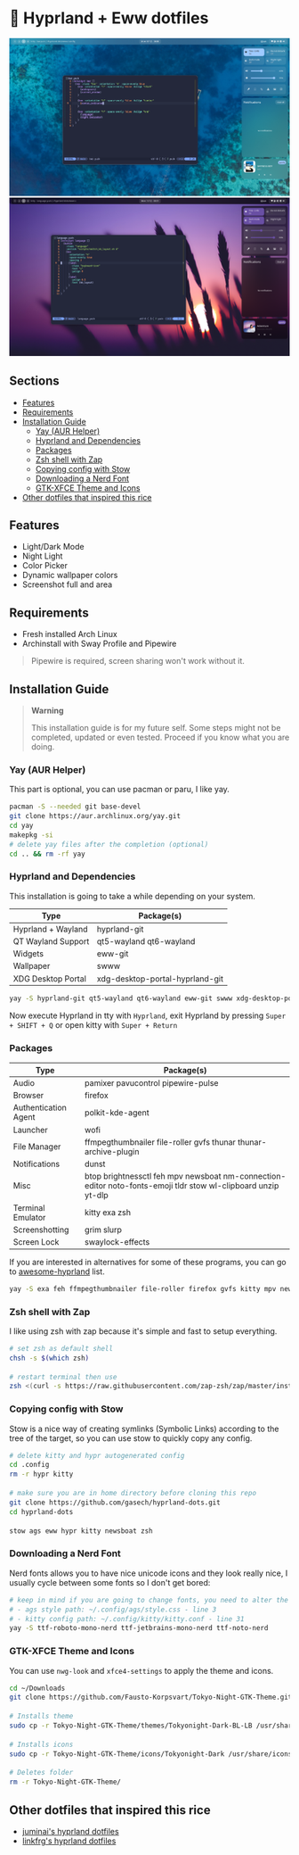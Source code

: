 # 🌌 Hyprland + Eww dotfiles

![Screenshot 1](https://raw.githubusercontent.com/gasech/hyprland-dots/main/assets/screenshot1.png)
![Screenshot 2](https://raw.githubusercontent.com/gasech/hyprland-dots/main/assets/screenshot2.png)

## Sections
<!-- vim-markdown-toc Marked -->

* [Features](#features)
* [Requirements](#requirements)
* [Installation Guide](#installation-guide)
    * [Yay (AUR Helper)](#yay-(aur-helper))
    * [Hyprland and Dependencies](#hyprland-and-dependencies)
    * [Packages](#packages)
    * [Zsh shell with Zap](#zsh-shell-with-zap)
    * [Copying config with Stow](#copying-config-with-stow)
    * [Downloading a Nerd Font](#downloading-a-nerd-font)
    * [GTK-XFCE Theme and Icons](#gtk-xfce-theme-and-icons)
* [Other dotfiles that inspired this rice](#other-dotfiles-that-inspired-this-rice)

<!-- vim-markdown-toc -->

## Features

- Light/Dark Mode
- Night Light
- Color Picker
- Dynamic wallpaper colors
- Screenshot full and area

## Requirements
* Fresh installed Arch Linux 
* Archinstall with Sway Profile and Pipewire

> Pipewire is required, screen sharing won't work without it.

## Installation Guide 
> **Warning** 
>
> This installation guide is for my future self. Some steps might not be completed, updated or even tested. Proceed if you know what you are doing.

### Yay (AUR Helper)
This part is optional, you can use pacman or paru, I like yay.

```bash
pacman -S --needed git base-devel
git clone https://aur.archlinux.org/yay.git
cd yay
makepkg -si
# delete yay files after the completion (optional) 
cd .. && rm -rf yay
```

### Hyprland and Dependencies
This installation is going to take a while depending on your system.

| Type | Package(s) |
|-|--|
| Hyprland + Wayland  | hyprland-git |
| QT Wayland Support | qt5-wayland qt6-wayland |
| Widgets | eww-git |
| Wallpaper | swww |
| XDG Desktop Portal  | xdg-desktop-portal-hyprland-git  |

```bash
yay -S hyprland-git qt5-wayland qt6-wayland eww-git swww xdg-desktop-portal-hyprland-git
```

Now execute Hyprland in tty with `Hyprland`, exit Hyprland by pressing `Super + SHIFT + Q` or open kitty with `Super + Return` 

### Packages 

| Type | Package(s)    |
|--------------- | --------------- |
| Audio | pamixer pavucontrol pipewire-pulse |
| Browser | firefox | 
| Authentication Agent | polkit-kde-agent |
| Launcher | wofi |
| File Manager | ffmpegthumbnailer file-roller gvfs thunar thunar-archive-plugin |
| Notifications | dunst  |
| Misc | btop brightnessctl feh mpv newsboat nm-connection-editor noto-fonts-emoji tldr stow wl-clipboard unzip yt-dlp |
| Terminal Emulator | kitty exa zsh |
| Screenshotting | grim slurp |
| Screen Lock | swaylock-effects |

If you are interested in alternatives for some of these programs, you can go to [awesome-hyprland](https://github.com/hyprland-community/awesome-hyprland) list. 

```bash
yay -S exa feh ffmpegthumbnailer file-roller firefox gvfs kitty mpv newsboat nm-connection-editor noto-fonts-emoji pamixer pavucontrol pipewire-pulse polkit-kde-agent stow swaylock-effects thunar thunar-archive-plugin wlogout tldr unzip wl-clipboard wofi yt-dlp zsh 
```

### Zsh shell with Zap
I like using zsh with zap because it's simple and fast to setup everything.

```bash
# set zsh as default shell
chsh -s $(which zsh)

# restart terminal then use 
zsh <(curl -s https://raw.githubusercontent.com/zap-zsh/zap/master/install.zsh)
```

### Copying config with Stow
Stow is a nice way of creating symlinks (Symbolic Links) according to the tree of the target, so you can use stow to quickly copy any config.

```bash
# delete kitty and hypr autogenerated config
cd .config
rm -r hypr kitty

# make sure you are in home directory before cloning this repo
git clone https://github.com/gasech/hyprland-dots.git
cd hyprland-dots 

stow ags eww hypr kitty newsboat zsh
```

### Downloading a Nerd Font
Nerd fonts allows you to have nice unicode icons and they look really nice, I usually cycle between some fonts so I don't get bored:

```bash
# keep in mind if you are going to change fonts, you need to alter the font name in ags and kitty.
# - ags style path: ~/.config/ags/style.css - line 3
# - kitty config path: ~/.config/kitty/kitty.conf - line 31
yay -S ttf-roboto-mono-nerd ttf-jetbrains-mono-nerd ttf-noto-nerd
```

### GTK-XFCE Theme and Icons
You can use `nwg-look` and `xfce4-settings` to apply the theme and icons.

```bash
cd ~/Downloads
git clone https://github.com/Fausto-Korpsvart/Tokyo-Night-GTK-Theme.git

# Installs theme
sudo cp -r Tokyo-Night-GTK-Theme/themes/Tokyonight-Dark-BL-LB /usr/share/themes/

# Installs icons
sudo cp -r Tokyo-Night-GTK-Theme/icons/Tokyonight-Dark /usr/share/icons/

# Deletes folder
rm -r Tokyo-Night-GTK-Theme/
```

## Other dotfiles that inspired this rice
* [juminai's hyprland dotfiles](https://github.com/juminai/dotfiles)
* [linkfrg's hyprland dotfiles](https://github.com/linkfrg/dotfiles)

